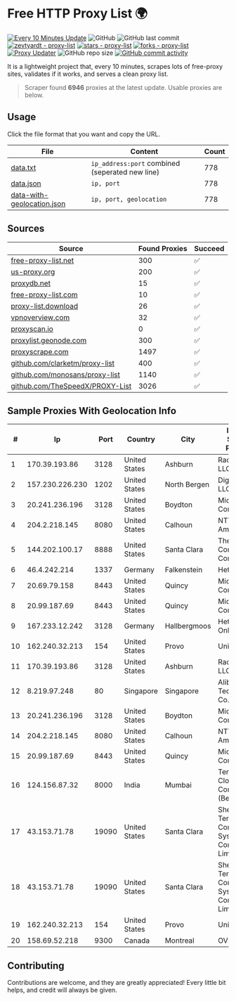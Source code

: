 
# Free HTTP Proxy List 🌍

[![Every 10 Minutes Update](https://github.com/mertguvencli/http-proxy-list/actions/workflows/main.yml/badge.svg?branch=main)](https://github.com/mertguvencli/http-proxy-list/actions/workflows/main.yml)
![GitHub](https://img.shields.io/github/license/mertguvencli/http-proxy-list)
![GitHub last commit](https://img.shields.io/github/last-commit/mertguvencli/http-proxy-list)
[![zevtyardt - proxy-list](https://img.shields.io/static/v1?label=zevtyardt&message=proxy-list&color=blue&logo=github)](https://github.com/zevtyardt/proxy-list "Go to GitHub repo")
[![stars - proxy-list](https://img.shields.io/github/stars/zevtyardt/proxy-list?style=social)](https://github.com/zevtyardt/proxy-list)
[![forks - proxy-list](https://img.shields.io/github/forks/zevtyardt/proxy-list?style=social)](https://github.com/zevtyardt/proxy-list)
[![Proxy Updater](https://github.com/zevtyardt/proxy-list/workflows/Proxy%20Updater/badge.svg)](https://github.com/zevtyardt/proxy-list/actions?query=workflow:"Proxy+Updater")
![GitHub repo size](https://img.shields.io/github/repo-size/zevtyardt/proxy-list)
[![GitHub commit activity](https://img.shields.io/github/commit-activity/m/zevtyardt/proxy-list?logo=commits)](https://github.com/zevtyardt/proxy-list/commits/main)

It is a lightweight project that, every 10 minutes, scrapes lots of free-proxy sites, validates if it works, and serves a clean proxy list.

> Scraper found **6946** proxies at the latest update. Usable proxies are below.

## Usage

Click the file format that you want and copy the URL.

|File|Content|Count|
|----|-------|-----|
|[data.txt](https://raw.githubusercontent.com/mertguvencli/http-proxy-list/main/proxy-list/data.txt)|`ip_address:port` combined (seperated new line)|778|
|[data.json](https://raw.githubusercontent.com/mertguvencli/http-proxy-list/main/proxy-list/data.json)|`ip, port`|778|
|[data-with-geolocation.json](https://raw.githubusercontent.com/mertguvencli/http-proxy-list/main/proxy-list/data-with-geolocation.json)|`ip, port, geolocation`|778|

## Sources

|Source|Found Proxies|Succeed|
|------|-------------|-------|
|[free-proxy-list.net](https://free-proxy-list.net)|300|✅|
|[us-proxy.org](https://www.us-proxy.org)|200|✅|
|[proxydb.net](http://proxydb.net)|15|✅|
|[free-proxy-list.com](https://free-proxy-list.com/?page=&port=&type%5B%5D=http&type%5B%5D=https&up_time=0&search=Search)|10|✅|
|[proxy-list.download](https://www.proxy-list.download/HTTP)|26|✅|
|[vpnoverview.com](https://vpnoverview.com/privacy/anonymous-browsing/free-proxy-servers)|32|✅|
|[proxyscan.io](https://www.proxyscan.io)|0|✅|
|[proxylist.geonode.com](https://proxylist.geonode.com/api/proxy-list?limit=300&page=1&sort_by=lastChecked&sort_type=desc&protocols=http,https)|300|✅|
|[proxyscrape.com](https://api.proxyscrape.com/v2/?request=displayproxies&protocol=http&timeout=10000&country=all&ssl=all&anonymity=all)|1497|✅|
|[github.com/clarketm/proxy-list](https://raw.githubusercontent.com/clarketm/proxy-list/master/proxy-list-raw.txt)|400|✅|
|[github.com/monosans/proxy-list](https://raw.githubusercontent.com/monosans/proxy-list/main/proxies/http.txt)|1140|✅|
|[github.com/TheSpeedX/PROXY-List](https://raw.githubusercontent.com/TheSpeedX/PROXY-List/master/http.txt)|3026|✅|


## Sample Proxies With Geolocation Info

|#|Ip|Port|Country|City|Internet Service Provider|
|-|--|----|-------|----|-------------------------|
|1|170.39.193.86|3128|United States|Ashburn|Rackdog, LLC|
|2|157.230.226.230|1202|United States|North Bergen|DigitalOcean, LLC|
|3|20.241.236.196|3128|United States|Boydton|Microsoft Corporation|
|4|204.2.218.145|8080|United States|Calhoun|NTT America, Inc.|
|5|144.202.100.17|8888|United States|Santa Clara|The Constant Company|
|6|46.4.242.214|1337|Germany|Falkenstein|Hetzner|
|7|20.69.79.158|8443|United States|Quincy|Microsoft Corporation|
|8|20.99.187.69|8443|United States|Quincy|Microsoft Corporation|
|9|167.233.12.242|3128|Germany|Hallbergmoos|Hetzner Online GmbH|
|10|162.240.32.213|154|United States|Provo|Unified Layer|
|11|170.39.193.86|3128|United States|Ashburn|Rackdog, LLC|
|12|8.219.97.248|80|Singapore|Singapore|Alibaba (US) Technology Co., Ltd.|
|13|20.241.236.196|3128|United States|Boydton|Microsoft Corporation|
|14|204.2.218.145|8080|United States|Calhoun|NTT America, Inc.|
|15|20.99.187.69|8443|United States|Quincy|Microsoft Corporation|
|16|124.156.87.32|8000|India|Mumbai|Tencent Cloud Computing (Beijing) Co|
|17|43.153.71.78|19090|United States|Santa Clara|Shenzhen Tencent Computer Systems Company Limited|
|18|43.153.71.78|19090|United States|Santa Clara|Shenzhen Tencent Computer Systems Company Limited|
|19|162.240.32.213|154|United States|Provo|Unified Layer|
|20|158.69.52.218|9300|Canada|Montreal|OVH SAS|



## Contributing

Contributions are welcome, and they are greatly appreciated! Every
little bit helps, and credit will always be given.

